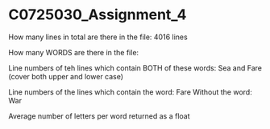# C0725030_Assignment_4

How many lines in total are there in the file: 4016 lines

How many WORDS are there in the file:

Line numbers of teh lines which contain BOTH of these words:
Sea and Fare (cover both upper and lower case)

Line numbers of the lines which contain the word: Fare
Without the word: War

Average number of letters per word returned as a float
